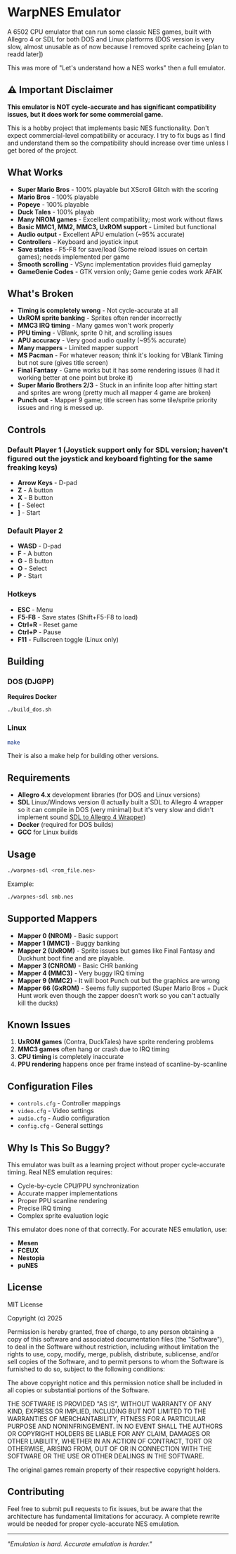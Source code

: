 # WarpNES Emulator

A 6502 CPU emulator that can run some classic NES games, built with Allegro 4 or SDL for both DOS and Linux platforms (DOS version is very slow, almost unusable as of now because I removed sprite cacheing [plan to readd later])

This was more of "Let's understand how a NES works" then a full emulator.

## ⚠️ Important Disclaimer

**This emulator is NOT cycle-accurate and has significant compatibility issues, but it does work for some commercial game.**

This is a hobby project that implements basic NES functionality. Don't expect commercial-level compatibility or accuracy.  I try to fix bugs as I find and understand them so the compatibility should increase over time unless I get bored of the project.

## What Works

- **Super Mario Bros** - 100% playable but XScroll Glitch with the scoring
- **Mario Bros** - 100% playable  
- **Popeye** - 100% playable
- **Duck Tales** - 100% playab
- **Many NROM games** - Excellent compatibility; most work without flaws
- **Basic MMC1, MM2, MMC3, UxROM support** - Limited but functional
- **Audio output** - Excellent APU emulation (~95% accurate)
- **Controllers** - Keyboard and joystick input
- **Save states** - F5-F8 for save/load (Some reload issues on certain games); needs implemented per game
- **Smooth scrolling** - VSync implementation provides fluid gameplay
- **GameGenie Codes** - GTK version only; Game genie codes work AFAIK

## What's Broken

- **Timing is completely wrong** - Not cycle-accurate at all
- **UxROM sprite banking** - Sprites often render incorrectly
- **MMC3 IRQ timing** - Many games won't work properly  
- **PPU timing** - VBlank, sprite 0 hit, and scrolling issues
- **APU accuracy** - Very good audio quality (~95% accurate)
- **Many mappers** - Limited mapper support
- **MS Pacman** - For whatever reason;  think it's looking for VBlank Timing but not sure (gives title screen)
- **Final Fantasy** - Game works but it has some rendering issues (I had it working better at one point but broke it)
- **Super Mario Brothers 2/3** - Stuck in an infinite loop after hitting start and sprites are wrong (pretty much all mapper 4 game are broken)
- **Punch out** - Mapper 9 game; title screen has some tile/sprite priority issues and ring is messed up.

## Controls

### Default Player 1 (Joystick support only for SDL version; haven't figured out the joystick and keyboard fighting for the same freaking keys)
- **Arrow Keys** - D-pad
- **Z** - A button  
- **X** - B button
- **[** - Select
- **]** - Start



### Default Player 2  
- **WASD** - D-pad
- **F** - A button
- **G** - B button  
- **O** - Select
- **P** - Start

### Hotkeys
- **ESC** - Menu
- **F5-F8** - Save states (Shift+F5-F8 to load)
- **Ctrl+R** - Reset game
- **Ctrl+P** - Pause
- **F11** - Fullscreen toggle (Linux only)

## Building

### DOS (DJGPP)
**Requires Docker**
```bash
./build_dos.sh
```

### Linux
```bash
make
```

Their is also a make help for building other versions.

## Requirements

- **Allegro 4.x** development libraries (for DOS and Linux versions)
- **SDL** Linux/Windows version (I actually built a SDL to Allegro 4 wrapper so it can compile in DOS (very minimal) but it's very slow and didn't implement sound [SDL to Allegro 4 Wrapper](https://github.com/jasonbrianhall/super_mario_brothers/tree/main/SDL_Allegro_Wrapper))
- **Docker** (required for DOS builds)
- **GCC** for Linux builds

## Usage

```bash
./warpnes-sdl <rom_file.nes>
```

Example:
```bash
./warpnes-sdl smb.nes
```

## Supported Mappers

- **Mapper 0 (NROM)** - Basic support
- **Mapper 1 (MMC1)** - Buggy banking
- **Mapper 2 (UxROM)** - Sprite issues but games like Final Fantasy and Duckhunt boot fine and are playable.
- **Mapper 3 (CNROM)** - Basic CHR banking
- **Mapper 4 (MMC3)** - Very buggy IRQ timing
- **Mapper 9 (MMC2)** - It will boot Punch out but the graphics are wrong
- **Mapper 66 (GxROM)** - Seems fully supported (Super Mario Bros + Duck Hunt work even though the zapper doesn't work so you can't actually kill the ducks)

## Known Issues

1. **UxROM games** (Contra, DuckTales) have sprite rendering problems
2. **MMC3 games** often hang or crash due to IRQ timing
3. **CPU timing** is completely inaccurate
4. **PPU rendering** happens once per frame instead of scanline-by-scanline

## Configuration Files

- `controls.cfg` - Controller mappings
- `video.cfg` - Video settings  
- `audio.cfg` - Audio configuration
- `config.cfg` - General settings

## Why Is This So Buggy?

This emulator was built as a learning project without proper cycle-accurate timing. Real NES emulation requires:

- Cycle-by-cycle CPU/PPU synchronization
- Accurate mapper implementations  
- Proper PPU scanline rendering
- Precise IRQ timing
- Complex sprite evaluation logic

This emulator does none of that correctly. For accurate NES emulation, use:
- **Mesen** 
- **FCEUX**
- **Nestopia**
- **puNES**

## License

MIT License

Copyright (c) 2025

Permission is hereby granted, free of charge, to any person obtaining a copy
of this software and associated documentation files (the "Software"), to deal
in the Software without restriction, including without limitation the rights
to use, copy, modify, merge, publish, distribute, sublicense, and/or sell
copies of the Software, and to permit persons to whom the Software is
furnished to do so, subject to the following conditions:

The above copyright notice and this permission notice shall be included in all
copies or substantial portions of the Software.

THE SOFTWARE IS PROVIDED "AS IS", WITHOUT WARRANTY OF ANY KIND, EXPRESS OR
IMPLIED, INCLUDING BUT NOT LIMITED TO THE WARRANTIES OF MERCHANTABILITY,
FITNESS FOR A PARTICULAR PURPOSE AND NONINFRINGEMENT. IN NO EVENT SHALL THE
AUTHORS OR COPYRIGHT HOLDERS BE LIABLE FOR ANY CLAIM, DAMAGES OR OTHER
LIABILITY, WHETHER IN AN ACTION OF CONTRACT, TORT OR OTHERWISE, ARISING FROM,
OUT OF OR IN CONNECTION WITH THE SOFTWARE OR THE USE OR OTHER DEALINGS IN THE
SOFTWARE.

The original games remain property of their respective copyright holders.

## Contributing

Feel free to submit pull requests to fix issues, but be aware that the architecture has fundamental limitations for accuracy. A complete rewrite would be needed for proper cycle-accurate NES emulation.

---

*"Emulation is hard. Accurate emulation is harder."*
